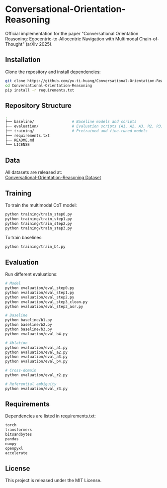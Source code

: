 # Conversational-Orientation-Reasoning
Official implementation for the paper "Conversational Orientation Reasoning: Egocentric-to-Allocentric Navigation with Multimodal Chain-of-Thought" (arXiv 2025).

## Installation
Clone the repository and install dependencies:
```bash
git clone https://github.com/yu-ti-huang/Conversational-Orientation-Reasoning.git
cd Conversational-Orientation-Reasoning
pip install -r requirements.txt
```

## Repository Structure
```bash
.
├── baseline/                 # Baseline models and scripts
├── evaluation/               # Evaluation scripts (A1, A2, A3, R2, R3, etc.)
├── training/                 # Pretrained and fine-tuned models
├── requirements.txt
├── README.md
└── LICENSE
```

## Data

All datasets are released at:  
[Conversational-Orientation-Reasoning Dataset](https://huggingface.co/datasets/yu-ti-huang/Conversational-Orientation-Reasoning)

## Training
To train the multimodal CoT model:
```bash
python training/train_step0.py
python training/train_step1.py
python training/train_step2.py
python training/train_step3.py
```
To train baselines:
```bash
python training/train_b4.py
```

## Evaluation
Run different evaluations:
```bash
# Model
python evaluation/eval_step0.py
python evaluation/eval_step1.py
python evaluation/eval_step2.py
python evaluation/eval_step3_clean.py
python evaluation/eval_step3_asr.py

# Baseline
python baseline/b1.py
python baseline/b2.py
python baseline/b3.py
python evaluation/eval_b4.py

# Ablation
python evaluation/eval_a1.py
python evaluation/eval_a2.py
python evaluation/eval_a3.py
python evaluation/eval_b4.py

# Cross-domain
python evaluation/eval_r2.py

# Referential ambiguity
python evaluation/eval_r3.py
```

## Requirements
Dependencies are listed in requirements.txt:
```bash
torch
transformers
bitsandbytes
pandas
numpy
openpyxl
accelerate
```

## License
This project is released under the MIT License.
